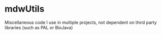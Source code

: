 # mdwUtils
Miscellaneous code I use in multiple projects, not dependent on third party libraries (such as PAL or BioJava)
